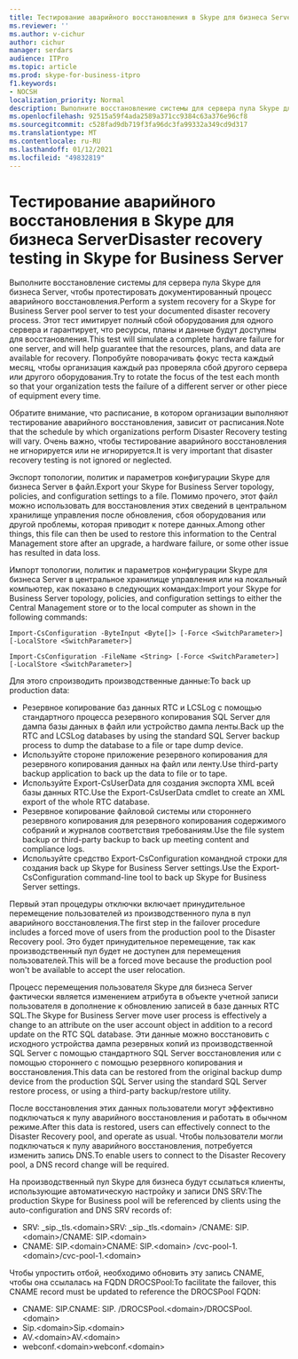 ```yaml
---
title: Тестирование аварийного восстановления в Skype для бизнеса Server
ms.reviewer: ''
ms.author: v-cichur
author: cichur
manager: serdars
audience: ITPro
ms.topic: article
ms.prod: skype-for-business-itpro
f1.keywords:
- NOCSH
localization_priority: Normal
description: Выполните восстановление системы для сервера пула Skype для бизнеса Server, чтобы протестировать документированный процесс аварийного восстановления
ms.openlocfilehash: 92515a59f4ada2589a371cc9384c63a376e96cf8
ms.sourcegitcommit: c528fad9db719f3fa96dc3fa99332a349cd9d317
ms.translationtype: MT
ms.contentlocale: ru-RU
ms.lasthandoff: 01/12/2021
ms.locfileid: "49832819"
---
```

# <a name="disaster-recovery-testing-in-skype-for-business-server"></a><span data-ttu-id="185a1-103">Тестирование аварийного восстановления в Skype для бизнеса Server</span><span class="sxs-lookup"><span data-stu-id="185a1-103">Disaster recovery testing in Skype for Business Server</span></span>

<span data-ttu-id="185a1-104">Выполните восстановление системы для сервера пула Skype для бизнеса Server, чтобы протестировать документированный процесс аварийного восстановления.</span><span class="sxs-lookup"><span data-stu-id="185a1-104">Perform a system recovery for a Skype for Business Server pool server to test your documented disaster recovery process.</span></span> <span data-ttu-id="185a1-105">Этот тест имитирует полный сбой оборудования для одного сервера и гарантирует, что ресурсы, планы и данные будут доступны для восстановления.</span><span class="sxs-lookup"><span data-stu-id="185a1-105">This test will simulate a complete hardware failure for one server, and will help guarantee that the resources, plans, and data are available for recovery.</span></span> <span data-ttu-id="185a1-106">Попробуйте поворачивать фокус теста каждый месяц, чтобы организация каждый раз проверяла сбой другого сервера или другого оборудования.</span><span class="sxs-lookup"><span data-stu-id="185a1-106">Try to rotate the focus of the test each month so that your organization tests the failure of a different server or other piece of equipment every time.</span></span> 

<span data-ttu-id="185a1-107">Обратите внимание, что расписание, в котором организации выполняют тестирование аварийного восстановления, зависит от расписания.</span><span class="sxs-lookup"><span data-stu-id="185a1-107">Note that the schedule by which organizations perform Disaster Recovery testing will vary.</span></span> <span data-ttu-id="185a1-108">Очень важно, чтобы тестирование аварийного восстановления не игнорируется или не игнорируется.</span><span class="sxs-lookup"><span data-stu-id="185a1-108">It is very important that disaster recovery testing is not ignored or neglected.</span></span> 

<span data-ttu-id="185a1-109">Экспорт топологии, политик и параметров конфигурации Skype для бизнеса Server в файл.</span><span class="sxs-lookup"><span data-stu-id="185a1-109">Export your Skype for Business Server topology, policies, and configuration settings to a file.</span></span> <span data-ttu-id="185a1-110">Помимо прочего, этот файл можно использовать для восстановления этих сведений в центральном хранилище управления после обновления, сбоя оборудования или другой проблемы, которая приводит к потере данных.</span><span class="sxs-lookup"><span data-stu-id="185a1-110">Among other things, this file can then be used to restore this information to the Central Management store after an upgrade, a hardware failure, or some other issue has resulted in data loss.</span></span>

<span data-ttu-id="185a1-111">Импорт топологии, политик и параметров конфигурации Skype для бизнеса Server в центральное хранилище управления или на локальный компьютер, как показано в следующих командах:</span><span class="sxs-lookup"><span data-stu-id="185a1-111">Import your Skype for Business Server topology, policies, and configuration settings to either the Central Management store or to the local computer as shown in the following commands:</span></span> 

`Import-CsConfiguration -ByteInput <Byte[]> [-Force <SwitchParameter>] [-LocalStore <SwitchParameter>]`

`Import-CsConfiguration -FileName <String> [-Force <SwitchParameter>] [-LocalStore <SwitchParameter>]` 

<span data-ttu-id="185a1-112">Для этого спроизводить производственные данные:</span><span class="sxs-lookup"><span data-stu-id="185a1-112">To back up production data:</span></span>

- <span data-ttu-id="185a1-113">Резервное копирование баз данных RTC и LCSLog с помощью стандартного процесса резервного копирования SQL Server для дампа базы данных в файл или устройство дампа ленты.</span><span class="sxs-lookup"><span data-stu-id="185a1-113">Back up the RTC and LCSLog databases by using the standard SQL Server backup process to dump the database to a file or tape dump device.</span></span>
- <span data-ttu-id="185a1-114">Используйте стороне приложение резервного копирования для резервного копирования данных на файл или ленту.</span><span class="sxs-lookup"><span data-stu-id="185a1-114">Use third-party backup application to back up the data to file or to tape.</span></span>
- <span data-ttu-id="185a1-115">Используйте Export-CsUserData для создания экспорта XML всей базы данных RTC.</span><span class="sxs-lookup"><span data-stu-id="185a1-115">Use the Export-CsUserData cmdlet to create an XML export of the whole RTC database.</span></span>
- <span data-ttu-id="185a1-116">Резервное копирование файловой системы или стороннего резервного копирования для резервного копирования содержимого собраний и журналов соответствия требованиям.</span><span class="sxs-lookup"><span data-stu-id="185a1-116">Use the file system backup or third-party backup to back up meeting content and compliance logs.</span></span>
- <span data-ttu-id="185a1-117">Используйте средство Export-CsConfiguration командной строки для создания back up Skype for Business Server settings.</span><span class="sxs-lookup"><span data-stu-id="185a1-117">Use the Export-CsConfiguration command-line tool to back up Skype for Business Server settings.</span></span>

<span data-ttu-id="185a1-118">Первый этап процедуры отключки включает принудительное перемещение пользователей из производственного пула в пул аварийного восстановления.</span><span class="sxs-lookup"><span data-stu-id="185a1-118">The first step in the failover procedure includes a forced move of users from the production pool to the Disaster Recovery pool.</span></span> <span data-ttu-id="185a1-119">Это будет принудительное перемещение, так как производственный пул будет не доступен для перемещения пользователей.</span><span class="sxs-lookup"><span data-stu-id="185a1-119">This will be a forced move because the production pool won't be available to accept the user relocation.</span></span>

<span data-ttu-id="185a1-120">Процесс перемещения пользователя Skype для бизнеса Server фактически является изменением атрибута в объекте учетной записи пользователя в дополнение к обновлению записей в базе данных RTC SQL.</span><span class="sxs-lookup"><span data-stu-id="185a1-120">The Skype for Business Server move user process is effectively a change to an attribute on the user account object in addition to a record update on the RTC SQL database.</span></span> <span data-ttu-id="185a1-121">Эти данные можно восстановить с исходного устройства дампа резервных копий из производственной SQL Server с помощью стандартного SQL Server восстановления или с помощью стороннего с помощью резервного копирования и восстановления.</span><span class="sxs-lookup"><span data-stu-id="185a1-121">This data can be restored from the original backup dump device from the production SQL Server using the standard SQL Server restore process, or using a third-party backup/restore utility.</span></span>

<span data-ttu-id="185a1-122">После восстановления этих данных пользователи могут эффективно подключаться к пулу аварийного восстановления и работать в обычном режиме.</span><span class="sxs-lookup"><span data-stu-id="185a1-122">After this data is restored, users can effectively connect to the Disaster Recovery pool, and operate as usual.</span></span> <span data-ttu-id="185a1-123">Чтобы пользователи могли подключаться к пулу аварийного восстановления, потребуется изменить запись DNS.</span><span class="sxs-lookup"><span data-stu-id="185a1-123">To enable users to connect to the Disaster Recovery pool, a DNS record change will be required.</span></span>

<span data-ttu-id="185a1-124">На производственный пул Skype для бизнеса будут ссылаться клиенты, использующие автоматическую настройку и записи DNS SRV:</span><span class="sxs-lookup"><span data-stu-id="185a1-124">The production Skype for Business pool will be referenced by clients using the auto-configuration and DNS SRV records of:</span></span>

- <span data-ttu-id="185a1-125">SRV: _sip._tls.\<domain></span><span class="sxs-lookup"><span data-stu-id="185a1-125">SRV: _sip._tls.\<domain></span></span> <span data-ttu-id="185a1-126">/CNAME: SIP.\<domain></span><span class="sxs-lookup"><span data-stu-id="185a1-126">/CNAME: SIP.\<domain></span></span>
- <span data-ttu-id="185a1-127">CNAME: SIP.\<domain></span><span class="sxs-lookup"><span data-stu-id="185a1-127">CNAME: SIP.\<domain></span></span> <span data-ttu-id="185a1-128">/cvc-pool-1.\<domain></span><span class="sxs-lookup"><span data-stu-id="185a1-128">/cvc-pool-1.\<domain></span></span>

<span data-ttu-id="185a1-129">Чтобы упростить отбой, необходимо обновить эту запись CNAME, чтобы она ссылалась на FQDN DROCSPool:</span><span class="sxs-lookup"><span data-stu-id="185a1-129">To facilitate the failover, this CNAME record must be updated to reference the DROCSPool FQDN:</span></span>

- <span data-ttu-id="185a1-130">CNAME: SIP.<domain></span><span class="sxs-lookup"><span data-stu-id="185a1-130">CNAME: SIP.<domain></span></span> <span data-ttu-id="185a1-131">/DROCSPool.\<domain></span><span class="sxs-lookup"><span data-stu-id="185a1-131">/DROCSPool.\<domain></span></span>
- <span data-ttu-id="185a1-132">Sip.\<domain></span><span class="sxs-lookup"><span data-stu-id="185a1-132">Sip.\<domain></span></span>
- <span data-ttu-id="185a1-133">AV.\<domain></span><span class="sxs-lookup"><span data-stu-id="185a1-133">AV.\<domain></span></span>
- <span data-ttu-id="185a1-134">webconf.\<domain></span><span class="sxs-lookup"><span data-stu-id="185a1-134">webconf.\<domain></span></span>
